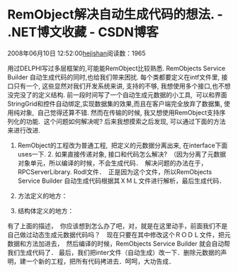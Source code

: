 
# RemObject解决自动生成代码的想法. - .NET博文收藏 - CSDN博客


2008年06月10日 12:52:00[hejishan](https://me.csdn.net/hejishan)阅读数：1965


用过DELPHI写过多层框架的,可能能RemObject比较熟悉. RemObjects Service Builder 自动生成代码的同时,也给我们带来困扰. 每个类都要定义在intf文件里, 接口只有一个, 这些显然对我们开发系统来讲, 支持的不够, 我想使用多个接口,也不想没完没了的定义结构.
前一段时间写了一个自动生成元数据的小工具,  可以和界面StringGrid和控件自动绑定,实现数据集的效果,而且在客户端完全放弃了数据集, 使用纯对象,  自己觉得还算不错. 然而在传输的时候, 我又想使用RemObject支持序列化的功能.  这个问题如何解决呢?
后来我想摸索之后发现, 可以通过下面的方法来进行改进.
1. RemObject的工程改为普通工程,  把定义的元数据分离出来, 在interface下面uses一下.
2. 如果直接传递对象, 接口和代码怎么解决?　（因为分离了元数据对象单元，所以编译的时候，不会生成代码．　解决问题的办法在于，RPCServerLibrary. Rodl文件．　正是因为这个文件，所以RemObjects Service Builder 自动生成代码根据其ＸＭＬ文件进行解析，最后生成代码．
3. 方法定义的地方：



4. 结构体定义的地方：






有了上面的描述，　你应该想到怎么办了吧，对，就是在这里动手，前面我们不是自己做过动态生成元数据代码吗？　现在只要在其中修改这个ＲＯＤＬ文件，把元数据和方法加进去，　然后编译的时候，RemObjects Service Builder 就会自动帮我们生成代码了．
最后，我们把inter文件（自动生成）改一下．删除元数据的声明，建一个新的工程，把所有代码拷进去．呵呵，大功告成．




